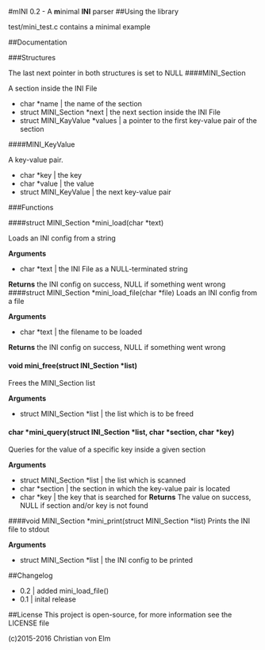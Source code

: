 #mINI 0.2 - A **m**inimal **INI** parser
##Using the library

test/mini\_test.c contains a minimal example

##Documentation

###Structures

The last next pointer in both structures is set to NULL
####MINI\_Section

A section inside the INI File

- char \*name | the name of the section
- struct MINI\_Section \*next | the next section inside the INI File
- struct MINI\_KayValue \*values | a pointer to the first key-value pair of the section

####MINI\_KeyValue

A key-value pair.

- char \*key | the key
- char \*value | the value
- struct MINI\_KeyValue | the next key-value pair

###Functions

####struct MINI\_Section \*mini\_load(char \*text)

Loads an INI config from a string

**Arguments**
- char \*text | the INI File as a NULL-terminated string

**Returns**
the INI config on success, NULL if something went wrong
####struct MINI\_Section \*mini\_load\_file(char \*file)
Loads an INI config from a file

**Arguments**
- char \*text | the filename to be loaded

**Returns**
the INI config on success, NULL if something went wrong

#### void mini\_free(struct INI\_Section \*list)
Frees the MINI\_Section list

**Arguments**
- struct MINI\_Section \*list | the list which is to be freed

#### char \*mini\_query(struct INI\_Section \*list, char \*section, char \*key)
Queries for the value of a specific key inside a given section

**Arguments**
- struct MINI\_Section \*list | the list which is scanned
- char \*section | the section in which the key-value pair is located
- char \*key | the key that is searched for
**Returns**
The value on success, NULL if section and/or key is not found

####void MINI\_Section \*mini\_print(struct MINI\_Section \*list)
Prints the INI file to stdout

**Arguments**
- struct MINI\_Section \*list | the INI config to be printed

##Changelog
- 0.2 | added mini\_load\_file()
- 0.1 | inital release

##License
This project is open-source, for more information see the LICENSE
file

(c)2015-2016 Christian von Elm
